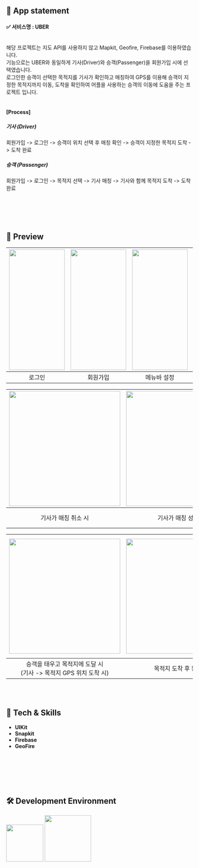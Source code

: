 

## 📱  App statement

#### ✅ 서비스명 : UBER
<br>
해당 프로젝트는 지도 API를 사용하지 않고 Mapkit, Geofire, Firebase를 이용하였습니다.<br>
기능으로는 UBER와 동일하게 기사(Driver)와 승객(Passenger)을 회원가입 시에 선택였습니다. <br>
로그인한 승객이 선택한 목적지를 기사가 확인하고 매칭하여 GPS를 이용해 승객이 지정한 목적지까지 이동, 도착을 확인하여 어플을 사용하는 승객의 이동에 도움을 주는 프로젝트 입니다.
<br><br>

#### [Process]
##### 기사 (Driver)
회원가입 -> 로그인 -> 승객이 위치 선택 후 매칭 확인 -> 승객이 지정한 목적지 도착 -> 도착 완료
##### 승객 (Passenger)
회원가입 -> 로그인 -> 목적지 선택 -> 기사 매칭 -> 기사와 함께 목적지 도착 -> 도착 완료

<br>


<br><br>

## 👀  Preview
|<img src= https://github.com/devjoonn/UBER_Clone/assets/82807263/28a16f8b-a91c-40d1-8291-6ee7e9351319 width="150" height="325">|<img src= https://github.com/devjoonn/UBER_Clone/assets/82807263/85f58a3f-a082-4828-a74c-1c9a83793f4c  width="150" height="325">|<img src= https://github.com/devjoonn/UBER_Clone/assets/82807263/2d48f62a-f377-4589-bc76-f12923e24d5d width="150" height="325">|<img src= https://github.com/devjoonn/UBER_Clone/assets/82807263/989ece26-fd4d-44fc-bd25-e905e67450ef width="150" height="325">|<img src= https://github.com/devjoonn/UBER_Clone/assets/82807263/418b0bea-19c7-4d6d-9e41-c119fe469921  width="150" height="325">|
|:---:|:---:|:---:|:---:|:---:|
|<center>로그인</center>|<center>회원가입</center>|<center>메뉴바 설정</center>|<center>자주가는 장소 설정</center>|<center>로그아웃</center>|

|<img src="https://github.com/devjoonn/UBER_Clone/assets/82807263/d3aec919-e12e-443c-a179-08c8b2db3296"  width="300" height="310">|<img src="https://github.com/devjoonn/UBER_Clone/assets/82807263/35134e90-ad0c-407f-a7a3-953f93a9e619"  width="300" height="310">|<img src="https://github.com/devjoonn/UBER_Clone/assets/82807263/c014128d-81b1-4d4a-a1ec-10c66a5be101"  width="300" height="310">|
|:---:|:---:|:---:|
|<center>기사가 매칭 취소 시</center>|<center>기사가 매칭 성공 시</center>|<center>기사가 승객 위치에 도달 시<br>(기사 -> 승객 GPS 위치 도착 시)</center>

|<img src="https://github.com/devjoonn/UBER_Clone/assets/82807263/4f6ea45f-8de5-4dfb-8641-09fcc4ff473b"  width="300" height="310">|<img src="https://github.com/devjoonn/UBER_Clone/assets/82807263/633bfc20-fbde-473a-a6ee-dcc811edacf1"  width="300" height="310">|<img src= https://github.com/devjoonn/UBER_Clone/assets/82807263/c25f5f23-b1c2-42fb-98eb-15b088a20e14  width="150" height="325">|
|:---:|:---:|:---:|
|<center>승객을 태우고 목적지에 도달 시<br>(기사 -> 목적지 GPS 위치 도착 시)</center>|<center>목적지 도착 후 완료 시</center>|<center>장소 검색 시</center>|




<br><br>



## 🔩  Tech & Skills
* **UIKit**
* **Snapkit**
* **Firebase**
* **GeoFire**



<br><br>




<br><br>

## 🛠  Development Environment
<img width="100" src="https://img.shields.io/badge/iOS-14.0-silver"> <img width="125" src="https://img.shields.io/badge/Xcode-14.3-blue">
